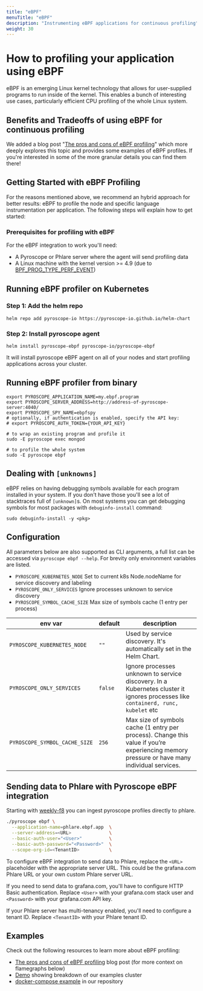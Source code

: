 ```yaml
---
title: "eBPF"
menuTitle: "eBPF"
description: "Instrumenting eBPF applications for continuous profiling"
weight: 30
---
```


# How to profiling your application using eBPF

eBPF is an emerging Linux kernel technology that allows for user-supplied programs to run inside of the kernel. This enables a bunch of interesting use cases, particularly efficient CPU profiling of the whole Linux system.


## Benefits and Tradeoffs of using eBPF for continuous profiling

We added a blog post "[The pros and cons of eBPF profiling](https://pyroscope.io/blog/ebpf-profiling-pros-cons)" which more deeply
explores this topic and provides some examples of eBPF profiles. If you're interested in some of the more granular details you can find them there!

## Getting Started with eBPF Profiling

For the reasons mentioned above, we recommend an hybrid approach for better results: eBPF to profile the node and specific language instrumentation per application. The following steps will explain how to get started:

### Prerequisites for profiling with eBPF
For the eBPF integration to work you'll need:
* A Pyroscope or Phlare server where the agent will send profiling data
* A Linux machine with the kernel version >= 4.9 (due to [BPF_PROG_TYPE_PERF_EVENT](https://lkml.org/lkml/2016/9/1/831))

## Running eBPF profiler on Kubernetes
### Step 1: Add the helm repo

```shell
helm repo add pyroscope-io https://pyroscope-io.github.io/helm-chart
```

### Step 2: Install pyroscope agent

```shell
helm install pyroscope-ebpf pyroscope-io/pyroscope-ebpf
```

It will install pyroscope eBPF agent on all of your nodes and start profiling applications across your cluster.

## Running eBPF profiler from binary
```shell
export PYROSCOPE_APPLICATION_NAME=my.ebpf.program
export PYROSCOPE_SERVER_ADDRESS=http://address-of-pyroscope-server:4040/
export PYROSCOPE_SPY_NAME=ebpfspy
# optionally, if authentication is enabled, specify the API key:
# export PYROSCOPE_AUTH_TOKEN={YOUR_API_KEY}

# to wrap an existing program and profile it
sudo -E pyroscope exec mongod

# to profile the whole system
sudo -E pyroscope ebpf
```

## Dealing with `[unknowns]`

eBPF relies on having debugging symbols available for each program installed in your system. If you don't have those you'll see a lot of stacktraces full of `[unknown]`s. On most systems you can get debugging symbols for most packages with `debuginfo-install` command:

```shell
sudo debuginfo-install -y <pkg>
```

## Configuration

All parameters below are also supported as CLI arguments, a full list can be accessed via `pyroscope ebpf --help`. For brevity only environment variables are listed.

* `PYROSCOPE_KUBERNETES_NODE` Set to current k8s Node.nodeName for service discovery and labeling
* `PYROSCOPE_ONLY_SERVICES` Ignore processes unknown to service discovery
* `PYROSCOPE_SYMBOL_CACHE_SIZE` Max size of symbols cache (1 entry per process)

| env var                    | default                          | description                                    |
| -------------------------- | -------------------------------- | ---------------------------------------------- |
| `PYROSCOPE_KUBERNETES_NODE` | `""` | Used by service discovery. It's automatically set in the Helm Chart. |
| `PYROSCOPE_ONLY_SERVICES`     | `false`                             | Ignore processes unknown to service discovery. In a Kubernetes cluster it ignores processes like `containerd, runc, kubelet` etc | 
| `PYROSCOPE_SYMBOL_CACHE_SIZE` | `256`                          | Max size of symbols cache (1 entry per process). Change this value if you’re experiencing memory pressure or have many individual services. |

## Sending data to Phlare with Pyroscope eBPF integration

Starting with [weekly-f8](https://hub.docker.com/r/grafana/phlare/tags) you can ingest pyroscope profiles directly to phlare.

```bash
./pyroscope ebpf \
  --application-name=phlare.ebpf.app  \
  --server-address=<URL>              \
  --basic-auth-user="<User>"          \
  --basic-auth-password="<Password>"  \
  --scope-org-id=<TenantID>           \
```

To configure eBPF integration to send data to Phlare, replace the `<URL>` placeholder with the appropriate server URL. This could be the grafana.com Phlare URL or your own custom Phlare server URL.

If you need to send data to grafana.com, you'll have to configure HTTP Basic authentication. Replace `<User>` with your grafana.com stack user and `<Password>` with your grafana.com API key.

If your Phlare server has multi-tenancy enabled, you'll need to configure a tenant ID. Replace `<TenantID>` with your Phlare tenant ID.

## Examples

Check out the following resources to learn more about eBPF profiling:
- [The pros and cons of eBPF profiling](https://pyroscope.io/blog/ebpf-profiling-pros-cons) blog post (for more context on flamegraphs below)
- [Demo](https://demo.pyroscope.io/?query=rideshare-cluster-ebpf.cpu%7B%7D) showing breakdown of our examples cluster
- [docker-compose example](https://github.com/github/pyroscope/blob/main/examples/ebpf) in our repository
